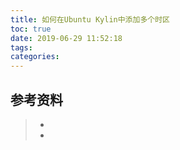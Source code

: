 ```yaml
---
title: 如何在Ubuntu Kylin中添加多个时区
toc: true
date: 2019-06-29 11:52:18
tags:
categories:
---
```






## 参考资料
> - []()
> - []()
